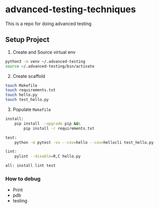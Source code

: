 # advanced-testing-techniques

This is a repo for doing advanced testing

## Setup Project

1. Create and Source virtual env

```bash
python3 -m venv ~/.advanced-testing
source ~/.advanced-testing/bin/activate
```

2. Create scaffold

```bash
touch Makefile
touch requirements.txt
touch hello.py
touch test_hello.py
```

3. Populate `Makefile`

```bash
install:
	pip install --upgrade pip &&\
		pip install -r requirements.txt

test:
	python -m pytest -vv --cov=hello --cov=hellocli test_hello.py

lint:
	pylint --disable=R,C hello.py

all: install lint test
```

### How to debug

- Print
- pdb
- testing
